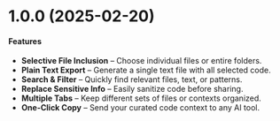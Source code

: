 # 1.0.0 (2025-02-20)

#### Features

- **Selective File Inclusion** – Choose individual files or entire folders.
- **Plain Text Export** – Generate a single text file with all selected code.
- **Search & Filter** – Quickly find relevant files, text, or patterns.
- **Replace Sensitive Info** – Easily sanitize code before sharing.
- **Multiple Tabs** – Keep different sets of files or contexts organized.
- **One-Click Copy** – Send your curated code context to any AI tool.
